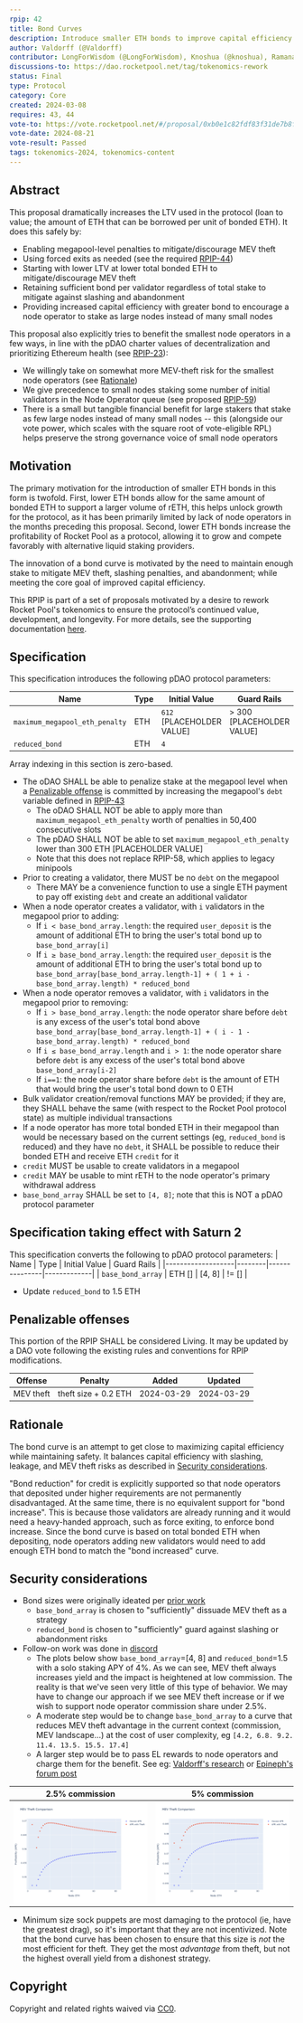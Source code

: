 ```yaml
---
rpip: 42
title: Bond Curves
description: Introduce smaller ETH bonds to improve capital efficiency for node operators while maintaining the security of the Rocket Pool protocol.
author: Valdorff (@Valdorff)
contributor: LongForWisdom (@LongForWisdom), Knoshua (@knoshua), Ramana (@xrchz), Patches (@jshufro), Sckuzzle (@sckuzzle), Samus (@orangesamus)
discussions-to: https://dao.rocketpool.net/tag/tokenomics-rework
status: Final
type: Protocol
category: Core
created: 2024-03-08
requires: 43, 44
vote-to: https://vote.rocketpool.net/#/proposal/0xb0e1c82fdf83f31de7b8f84767a092fddfb21abb71d81ea3aeec9acdcf43902d
vote-date: 2024-08-21
vote-result: Passed
tags: tokenomics-2024, tokenomics-content
---
```


## Abstract
This proposal dramatically increases the LTV used in the protocol (loan to value; the amount of ETH that can be borrowed per unit of bonded ETH). It does this safely by:
- Enabling megapool-level penalties to mitigate/discourage MEV theft
- Using forced exits as needed (see the required [RPIP-44](./RPIP-44.md))
- Starting with lower LTV at lower total bonded ETH to mitigate/discourage MEV theft
- Retaining sufficient bond per validator regardless of total stake to mitigate against slashing and abandonment
- Providing increased capital efficiency with greater bond to encourage a node operator to stake as large nodes instead of many small nodes

This proposal also explicitly tries to benefit the smallest node operators in a few ways, in line with the pDAO charter values of decentralization and prioritizing Ethereum health (see [RPIP-23](./RPIP-23.md)):
- We willingly take on somewhat more MEV-theft risk for the smallest node operators (see [Rationale](#rationale))
- We give precedence to small nodes staking some number of initial validators in the Node Operator queue (see proposed [RPIP-59](./RPIP-59.md))
- There is a small but tangible financial benefit for large stakers that stake as few large nodes instead of many small nodes -- this (alongside our vote power, which scales with the square root of vote-eligible RPL) helps preserve the strong governance voice of small node operators

## Motivation

The primary motivation for the introduction of smaller ETH bonds in this form is twofold. First, lower ETH bonds allow for the same amount of bonded ETH to support a larger volume of rETH, this helps unlock growth for the protocol, as it has been primarily limited by lack of node operators in the months preceding this proposal. Second, lower ETH bonds increase the profitability of Rocket Pool as a protocol, allowing it to grow and compete favorably with alternative liquid staking providers.

The innovation of a bond curve is motivated by the need to maintain enough stake to mitigate MEV theft, slashing penalties, and abandonment; while meeting the core goal of improved capital efficiency.

This RPIP is part of a set of proposals motivated by a desire to rework Rocket Pool's tokenomics to ensure the protocol’s continued value, development, and longevity. For more details, see the supporting documentation [here](../tokenomics-explainers/001-why-rework.md).

## Specification
This specification introduces the following pDAO protocol parameters:

| Name                           | Type | Initial Value             | Guard Rails               |
|--------------------------------|------|---------------------------|---------------------------|
| `maximum_megapool_eth_penalty` | ETH  | `612` [PLACEHOLDER VALUE] | > 300 [PLACEHOLDER VALUE] |
| `reduced_bond`                 | ETH  | `4`                       |                           |

Array indexing in this section is zero-based.

- The oDAO SHALL be able to penalize stake at the megapool level when a [Penalizable offense](#penalizable-offenses) is committed by increasing the megapool's `debt` variable defined in [RPIP-43](./RPIP-43.md/#debt-variable)
  - The oDAO SHALL NOT be able to apply more than `maximum_megapool_eth_penalty` worth of penalties in 50,400 consecutive slots
  - The pDAO SHALL NOT be able to set `maximum_megapool_eth_penalty` lower than 300 ETH [PLACEHOLDER VALUE]
  - Note that this does not replace RPIP-58, which applies to legacy minipools
- Prior to creating a validator, there MUST be no `debt` on the megapool
  - There MAY be a convenience function to use a single ETH payment to pay off existing `debt` and create an additional validator
- When a node operator creates a validator, with `i` validators in the megapool prior to adding:
  - If `i < base_bond_array.length`: the required `user_deposit` is the amount of additional ETH to bring the user's total bond up to `base_bond_array[i]`
  - If `i ≥ base_bond_array.length`: the required `user_deposit` is the amount of additional ETH to bring the user's total bond up to `base_bond_array[base_bond_array.length-1] + ( 1 + i - base_bond_array.length) * reduced_bond`
- When a node operator removes a validator, with `i` validators in the megapool prior to removing:
  - If `i > base_bond_array.length`: the node operator share before `debt` is any excess of the user's total bond above `base_bond_array[base_bond_array.length-1] + ( i - 1 - base_bond_array.length) * reduced_bond`
  - If `i ≤ base_bond_array.length` and `i > 1`: the node operator share before `debt` is any excess of the user's total bond above `base_bond_array[i-2]`
  - If `i==1`: the node operator share before `debt` is the amount of ETH that would bring the user's total bond down to 0 ETH
- Bulk validator creation/removal functions MAY be provided; if they are, they SHALL behave the same (with respect to the Rocket Pool protocol state) as multiple individual transactions
- If a node operator has more total bonded ETH in their megapool than would be necessary based on the current settings (eg, `reduced_bond` is reduced) and they have no `debt`, it SHALL be possible to reduce their bonded ETH and receive ETH `credit` for it
- `credit` MUST be usable to create validators in a megapool
- `credit` MAY be usable to mint rETH to the node operator's primary withdrawal address
- `base_bond_array` SHALL be set to `[4, 8]`; note that this is NOT a pDAO protocol parameter



## Specification taking effect with Saturn 2
This specification converts the following to pDAO protocol parameters:
| Name              | Type   | Initial Value | Guard Rails |
|-------------------|--------|---------------|-------------|
| `base_bond_array` | ETH [] | [4, 8]        | != []       |

- Update `reduced_bond` to 1.5 ETH

## Penalizable offenses
This portion of the RPIP SHALL be considered Living. It may be updated by a DAO vote following the existing rules and conventions for RPIP modifications.

| Offense   | Penalty              | Added      | Updated    |
|-----------|----------------------|------------|------------|
| MEV theft | theft size + 0.2 ETH | 2024-03-29 | 2024-03-29 |


## Rationale
The bond curve is an attempt to get close to maximizing capital efficiency while maintaining safety. It balances capital efficiency with slashing, leakage, and MEV theft risks as described in [Security considerations](#security-considerations).

"Bond reduction" for credit is explicitly supported so that node operators that deposited under higher requirements are not permanently disadvantaged. At the same time, there is no equivalent support for "bond increase". This is because those validators are already running and it would need a heavy-handed approach, such as force exiting, to enforce bond increase. Since the bond curve is based on total bonded ETH when depositing, node operators adding new validators would need to add enough ETH bond to match the "bond increased" curve.

## Security considerations
- Bond sizes were originally ideated per [prior work](../assets/rpip-42/bond_curves.md)
  - `base_bond_array` is chosen to "sufficiently" dissuade MEV theft as a strategy
  - `reduced_bond` is chosen to "sufficiently" guard against slashing or abandonment risks
- Follow-on work was done in [discord](https://discord.com/channels/405159462932971535/1228753782402318427/1228914436924772352)
  - The plots below show `base_bond_array`=[4, 8] and `reduced_bond`=1.5 with a solo staking APY of 4%. As we can see, MEV theft always increases yield and the impact is heightened at low commission. The reality is that we've seen very little of this type of behavior. We may have to change our approach if we see MEV theft increase or if we wish to support node operator commission share under 2.5%.
  - A moderate step would be to change `base_bond_array` to a curve that reduces MEV theft advantage in the current context (commission, MEV landscape...) at the cost of user complexity, eg `[4.2, 6.8. 9.2. 11.4. 13.5. 15.5. 17.4]`
  - A larger step would be to pass EL rewards to node operators and charge them for the benefit. See eg: [Valdorff's research](https://github.com/Valdorff/rp-thoughts/tree/main/leb_safety#negative-commission-aka-assign-execution-layer-rewards-to-nos) or [Epineph's forum post](https://dao.rocketpool.net/t/reimagining-large-block-theft/2146)

| 2.5% commission                                 | 5% commission                                |
|-------------------------------------------------|----------------------------------------------|
| ![img.png](../assets/rpip-42/theft_2.5pct.png)  | ![img.png](../assets/rpip-42/theft_5pct.png) |

- Minimum size sock puppets are most damaging to the protocol (ie, have the greatest drag), so it's important that they are not incentivized. Note that the bond curve has been chosen to ensure that this size is _not_ the most efficient for theft. They get the most _advantage_ from theft, but not the highest overall yield from a dishonest strategy.



## Copyright
Copyright and related rights waived via [CC0](https://creativecommons.org/publicdomain/zero/1.0/).
